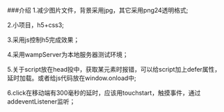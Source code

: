 ###介绍
1.减少图片文件，背景采用jpg，其它采用png24透明格式;

2.小项目，h5+css3;

3.采用js控制h5完成效果；

4.采用wampServer为本地服务器测试环境；

5.关于script放在head投中，获取某元素时报错，可以给script加上defer属性，延时加载。或者给js代码放在window.onload中;

6.click在移动端有300毫秒的延时，应该用touchstart，触摸事件，通过addeventListener监听；

